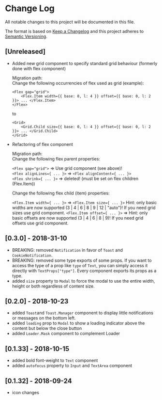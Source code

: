 # Change Log

All notable changes to this project will be documented in this file.

The format is based on [Keep a Changelog](http://keepachangelog.com/)
and this project adheres to [Semantic Versioning](http://semver.org/).

## [Unreleased]
- Added new grid component to specify standard grid behaviour (formerly done with flex component)  

    Migration path:  
    Change the following occurrencies of flex used as grid (example):
    
    ```
    <Flex gap="grid">
        <Flex.Item width={{ base: 0, l: 4 }} offset={{ base: 0, l: 2 }}> ... </Flex.Item>
    </Flex>
    ```
    
    to
    
    ```
    <Grid>
        <Grid.Child size={{ base: 0, l: 4 }} offset={{ base: 0, l: 2 }}> ... </Grid.Child>
    </Grid>
    ```

- Refactoring of flex component  

    Migration path:  
    Change the following flex parent properties:  
    
    `<Flex gap="grid">` => Use grid component (see above)!  
    `<Flex alignLines={ ... }>` => `<Flex alignContent={ ... }>`  
    `<Flex shrink={ ... }>` => deleted! (must be set on flex children (Flex.Item)) 
    
    Change the following flex child (item) properties:  
    
    `<Flex.Item width={ ... }>` => `<Flex.Item size={ ... }>` Hint: only basic widths are now supported (3 | 4 | 6 | 8 | 9 | 12 | "auto")! If you need grid sizes use grid component.
    `<Flex.Item offset={ ... }>` => Hint: only basic offsets are now supported (3 | 4 | 6 | 8 | 9)! If you need grid offsets use grid component.

## [0.3.0] - 2018-31-10
- BREAKING: removed `Notification` in favor of `Toast` and `CookieNotification`.
- BREAKING: removed some type exports of some props. If you want to access the type of a prop like `type` of `Text`, you can simply access it directly with `TextProps["type"]`. Every component exports its props as a type.
- added `size` property to `Modal` to force the modal to use the entire width, height or both regardless of content size.

## [0.2.0] - 2018-10-23
- added `Toast`and `Toast.Manager` component to display little notifications or messages on the bottom left.
- added `loading` prop to `Modal` to show a loading indicator above the content but below the close button
- added `Loader.Mask` component to complement Loader

## [0.1.33] - 2018-10-15
- added bold font-weight to `Text` component
- added `autofocus` property to `Input` and `TextArea` component

## [0.1.32] - 2018-09-24
- icon changes
